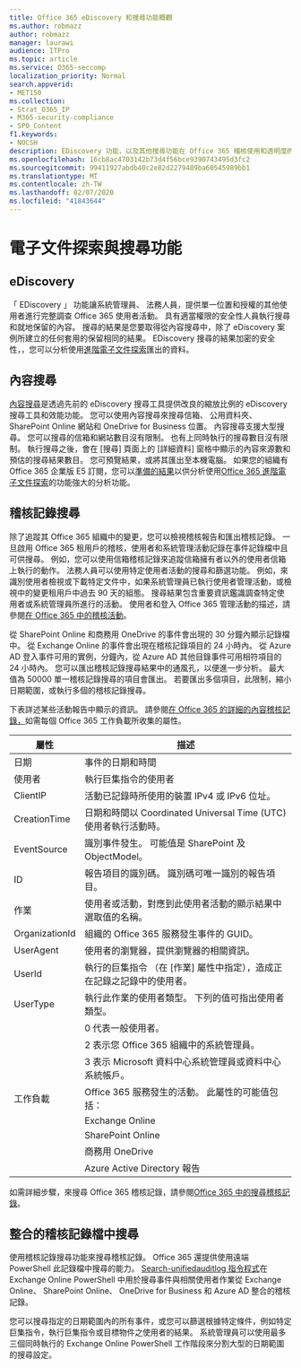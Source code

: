 ```yaml
---
title: Office 365 eDiscovery 和搜尋功能概觀
ms.author: robmazz
author: robmazz
manager: laurawi
audience: ITPro
ms.topic: article
ms.service: O365-seccomp
localization_priority: Normal
search.appverid:
- MET150
ms.collection:
- Strat_O365_IP
- M365-security-compliance
- SPO_Content
f1.keywords:
- NOCSH
description: EDiscovery 功能，以及其他搜尋功能在 Office 365 稽核使用和透明度的概觀。
ms.openlocfilehash: 16cb8ac4703142b73d4f56bce9390743495d3fc2
ms.sourcegitcommit: 99411927abdb40c2e82d2279489ba60545989bb1
ms.translationtype: MT
ms.contentlocale: zh-TW
ms.lasthandoff: 02/07/2020
ms.locfileid: "41843644"
---
```

# <a name="ediscovery-and-search-features"></a>電子文件探索與搜尋功能 

## <a name="ediscovery"></a>eDiscovery

「 EDiscovery 」 功能讓系統管理員、 法務人員，提供單一位置和授權的其他使用者進行完整調查 Office 365 使用者活動。 具有適當權限的安全性人員執行搜尋和就地保留的內容。 搜尋的結果是您要取得從內容搜尋中，除了 eDiscovery 案例所建立的任何套用的保留相同的結果。 EDiscovery 搜尋的結果加密的安全性，，您可以分析使用[進階電子文件探索](https://support.office.com/article/office-365-advanced-ediscovery-fd53438a-a760-45f6-9df4-861b50161ae4)匯出的資料。

## <a name="content-search"></a>內容搜尋

[內容搜尋](https://support.office.com/article/Run-a-Content-Search-in-the-Office-365-Security-Compliance-Center-61852fd9-fe8a-4880-a339-cb19ed3bff4a)是透過先前的 eDiscovery 搜尋工具提供改良的縮放比例的 eDiscovery 搜尋工具和效能功能。 您可以使用內容搜尋來搜尋信箱、 公用資料夾、 SharePoint Online 網站和 OneDrive for Business 位置。 內容搜尋支援大型搜尋。 您可以搜尋的信箱和網站數目沒有限制。 也有上同時執行的搜尋數目沒有限制。 執行搜尋之後，會在 [搜尋] 頁面上的 [詳細資料] 窗格中顯示的內容來源數和預估的搜尋結果數目。 您可預覽結果，或將其匯出至本機電腦。 如果您的組織有 Office 365 企業版 E5 訂閱，您可以[準備的結果](https://support.office.com/article/Run-a-Content-Search-in-the-Office-365-Security-Compliance-Center-61852fd9-fe8a-4880-a339-cb19ed3bff4a#prepare)以供分析使用[Office 365 進階電子文件探索](https://go.microsoft.com/fwlink/p/?LinkID=620116)的功能強大的分析功能。

## <a name="audit-log-search"></a>稽核記錄搜尋

除了追蹤其 Office 365 組織中的變更，您可以檢視稽核報告和匯出稽核記錄。 一旦啟用 Office 365 租用戶的稽核，使用者和系統管理活動記錄在事件記錄檔中且可供搜尋。 例如，您可以使用信箱稽核記錄來追蹤信箱擁有者以外的使用者信箱上執行的動作。 法務人員可以使用特定使用者活動的搜尋和篩選功能。 例如，來識別使用者檢視或下載特定文件中，如果系統管理員已執行使用者管理活動，或檢視中的變更租用戶中過去 90 天的組態。 搜尋結果包含重要資訊鑑識調查特定使用者或系統管理員所進行的活動。 使用者和登入 Office 365 管理活動的描述，請參閱[在 Office 365 中的稽核活動](https://support.office.com/article/Search-the-audit-log-in-the-Office-365-Security-Compliance-Center-0d4d0f35-390b-4518-800e-0c7ec95e946c#auditlogevents)。

從 SharePoint Online 和商務用 OneDrive 的事件會出現的 30 分鐘內顯示記錄檔中。 從 Exchange Online 的事件會出現在稽核記錄項目的 24 小時內。 從 Azure AD 登入事件可用的實例，分鐘內，從 Azure AD 其他目錄事件可用相符項目的 24 小時內。 您可以匯出稽核記錄搜尋結果中的通風孔，以便進一步分析。 最大值為 50000 單一稽核記錄搜尋的項目會匯出。 若要匯出多個項目，此限制，縮小日期範圍，或執行多個的稽核記錄搜尋。

下表詳述某些活動報告中顯示的資訊。 請參閱[在 Office 365 的詳細的內容稽核記錄，](https://support.office.com/article/detailed-properties-in-the-office-365-audit-log-ce004100-9e7f-443e-942b-9b04098fcfc3)如需每個 Office 365 工作負載所收集的屬性。

| 屬性	 | 描述 |
|----------------|----------------------------------------------------------------------------------------------------------------------|
| 日期 | 事件的日期和時間 |
| 使用者 | 執行巨集指令的使用者 |
| ClientIP | 活動已記錄時所使用的裝置 IPv4 或 IPv6 位址。 |
| CreationTime | 日期和時間以 Coordinated Universal Time (UTC) 使用者執行活動時。 |
| EventSource | 識別事件發生。 可能值是 SharePoint 及 ObjectModel。 |
| ID | 報告項目的識別碼。 識別碼可唯一識別的報告項目。 |
| 作業 | 使用者或活動，對應到此使用者活動的顯示結果中選取值的名稱。 |
| OrganizationId | 組織的 Office 365 服務發生事件的 GUID。 |
| UserAgent | 使用者的瀏覽器，提供瀏覽器的相關資訊。 |
| UserId | 執行的巨集指令 （在 [作業] 屬性中指定），造成正在記錄之記錄中的使用者。 |
| UserType | 執行此作業的使用者類型。 下列的值可指出使用者類型。 |
|  | 0 代表一般使用者。 |
|  | 2 表示您 Office 365 組織中的系統管理員。 |
|  | 3 表示 Microsoft 資料中心系統管理員或資料中心系統帳戶。 |
| 工作負載 | Office 365 服務發生的活動。 此屬性的可能值包括： |
|  | Exchange Online |
|  | SharePoint Online |
|  | 商務用 OneDrive |
|  | Azure Active Directory 報告 |

如需詳細步驟，來搜尋 Office 365 稽核記錄，請參閱[Office 365 中的搜尋稽核記錄](https://support.office.com/article/Search-the-audit-log-in-the-Office-365-Security-Compliance-Center-0d4d0f35-390b-4518-800e-0c7ec95e946c)。

## <a name="search-unified-audit-log"></a>整合的稽核記錄檔中搜尋

使用稽核記錄搜尋功能來搜尋稽核記錄。 Office 365 還提供使用遠端 PowerShell 此記錄檔中搜尋的能力。 [Search-unifiedauditlog 指令程式](https://docs.microsoft.com/powershell/module/exchange/policy-and-compliance-audit/Search-UnifiedAuditLog?view=exchange-ps)在 Exchange Online PowerShell 中用於搜尋事件與相關使用者作業從 Exchange Online、 SharePoint Online、 OneDrive for Business 和 Azure AD 整合的稽核記錄。 

您可以搜尋指定的日期範圍內的所有事件，或您可以篩選根據特定條件，例如特定巨集指令，執行巨集指令或目標物件之使用者的結果。 系統管理員可以使用最多三個同時執行的 Exchange Online PowerShell 工作階段來分割大型的日期範圍的搜尋設定。